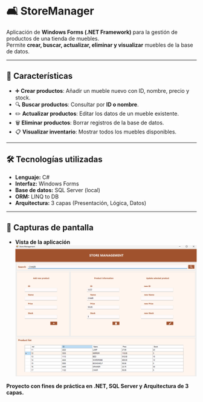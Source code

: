 # 🛋️ StoreManager

Aplicación de **Windows Forms (.NET Framework)** para la gestión de productos de una tienda de muebles.  
Permite **crear, buscar, actualizar, eliminar y visualizar** muebles de la base de datos.

---

## 🚀 Características

- ➕ **Crear productos**: Añadir un mueble nuevo con ID, nombre, precio y stock.  
- 🔍 **Buscar productos**: Consultar por **ID o nombre**.  
- ✏️ **Actualizar productos**: Editar los datos de un mueble existente.  
- 🗑️ **Eliminar productos**: Borrar registros de la base de datos.  
- 📋 **Visualizar inventario**: Mostrar todos los muebles disponibles.  

---

## 🛠️ Tecnologías utilizadas

- **Lenguaje:** C#  
- **Interfaz:** Windows Forms  
- **Base de datos:** SQL Server (local)  
- **ORM:** LINQ to DB  
- **Arquitectura:** 3 capas (Presentación, Lógica, Datos)  

---

## 📸 Capturas de pantalla

- **Vista de la aplicación**  
  ![Vista de la aplicación](docs/app.png)

**Proyecto con fines de práctica en .NET, SQL Server y Arquitectura de 3 capas.**


